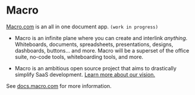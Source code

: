 # Macro

[Macro.com](https://macro.com) is an all in one document app. `(work in progress)`

- Macro is an infinite plane where you can create and interlink *anything*. Whiteboards, documents, spreadsheets, presentations, designs, dashboards, buttons... and more. Macro will be a superset of the office suite, no-code tools, whiteboarding tools, and more.

- Macro is an ambitious open source project that aims to drastically simplify SaaS development. [Learn more about our vision.](https://coparse.notion.site/Open-Source-Macro-Vision-e520ceec145342d8b70519d978d58057)

See [docs.macro.com](https://docs.macro.com) for more information.
